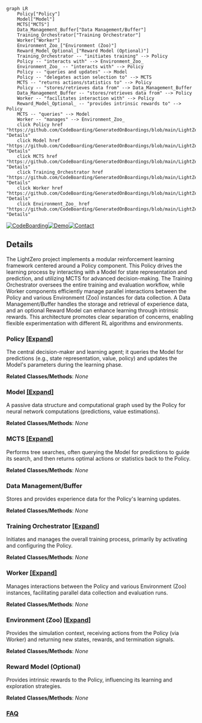 ```mermaid
graph LR
    Policy["Policy"]
    Model["Model"]
    MCTS["MCTS"]
    Data_Management_Buffer["Data Management/Buffer"]
    Training_Orchestrator["Training Orchestrator"]
    Worker["Worker"]
    Environment_Zoo_["Environment (Zoo)"]
    Reward_Model_Optional_["Reward Model (Optional)"]
    Training_Orchestrator -- "initiates training" --> Policy
    Policy -- "interacts with" --> Environment_Zoo_
    Environment_Zoo_ -- "interacts with" --> Policy
    Policy -- "queries and updates" --> Model
    Policy -- "delegates action selection to" --> MCTS
    MCTS -- "returns actions/statistics to" --> Policy
    Policy -- "stores/retrieves data from" --> Data_Management_Buffer
    Data_Management_Buffer -- "stores/retrieves data from" --> Policy
    Worker -- "facilitates interaction with" --> Policy
    Reward_Model_Optional_ -- "provides intrinsic rewards to" --> Policy
    MCTS -- "queries" --> Model
    Worker -- "manages" --> Environment_Zoo_
    click Policy href "https://github.com/CodeBoarding/GeneratedOnBoardings/blob/main/LightZero/Policy.md" "Details"
    click Model href "https://github.com/CodeBoarding/GeneratedOnBoardings/blob/main/LightZero/Model.md" "Details"
    click MCTS href "https://github.com/CodeBoarding/GeneratedOnBoardings/blob/main/LightZero/MCTS.md" "Details"
    click Training_Orchestrator href "https://github.com/CodeBoarding/GeneratedOnBoardings/blob/main/LightZero/Training_Orchestrator.md" "Details"
    click Worker href "https://github.com/CodeBoarding/GeneratedOnBoardings/blob/main/LightZero/Worker.md" "Details"
    click Environment_Zoo_ href "https://github.com/CodeBoarding/GeneratedOnBoardings/blob/main/LightZero/Environment_Zoo_.md" "Details"
```

[![CodeBoarding](https://img.shields.io/badge/Generated%20by-CodeBoarding-9cf?style=flat-square)](https://github.com/CodeBoarding/GeneratedOnBoardings)[![Demo](https://img.shields.io/badge/Try%20our-Demo-blue?style=flat-square)](https://www.codeboarding.org/demo)[![Contact](https://img.shields.io/badge/Contact%20us%20-%20contact@codeboarding.org-lightgrey?style=flat-square)](mailto:contact@codeboarding.org)

## Details

The LightZero project implements a modular reinforcement learning framework centered around a Policy component. This Policy drives the learning process by interacting with a Model for state representation and prediction, and utilizing MCTS for advanced decision-making. The Training Orchestrator oversees the entire training and evaluation workflow, while Worker components efficiently manage parallel interactions between the Policy and various Environment (Zoo) instances for data collection. A Data Management/Buffer handles the storage and retrieval of experience data, and an optional Reward Model can enhance learning through intrinsic rewards. This architecture promotes clear separation of concerns, enabling flexible experimentation with different RL algorithms and environments.

### Policy [[Expand]](./Policy.md)
The central decision-maker and learning agent; it queries the Model for predictions (e.g., state representation, value, policy) and updates the Model's parameters during the learning phase.


**Related Classes/Methods**: _None_

### Model [[Expand]](./Model.md)
A passive data structure and computational graph used by the Policy for neural network computations (predictions, value estimations).


**Related Classes/Methods**: _None_

### MCTS [[Expand]](./MCTS.md)
Performs tree searches, often querying the Model for predictions to guide its search, and then returns optimal actions or statistics back to the Policy.


**Related Classes/Methods**: _None_

### Data Management/Buffer
Stores and provides experience data for the Policy's learning updates.


**Related Classes/Methods**: _None_

### Training Orchestrator [[Expand]](./Training_Orchestrator.md)
Initiates and manages the overall training process, primarily by activating and configuring the Policy.


**Related Classes/Methods**: _None_

### Worker [[Expand]](./Worker.md)
Manages interactions between the Policy and various Environment (Zoo) instances, facilitating parallel data collection and evaluation runs.


**Related Classes/Methods**: _None_

### Environment (Zoo) [[Expand]](./Environment_Zoo_.md)
Provides the simulation context, receiving actions from the Policy (via Worker) and returning new states, rewards, and termination signals.


**Related Classes/Methods**: _None_

### Reward Model (Optional)
Provides intrinsic rewards to the Policy, influencing its learning and exploration strategies.


**Related Classes/Methods**: _None_



### [FAQ](https://github.com/CodeBoarding/GeneratedOnBoardings/tree/main?tab=readme-ov-file#faq)